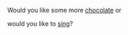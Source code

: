 Would you like some more [chocolate](../search_for_chocolate/search_for_chocolate.md) or 

would you like to [sing](../sing/sing.md)?